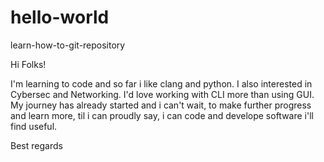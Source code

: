 # hello-world
learn-how-to-git-repository

Hi Folks!

I'm learning to code and so far i like clang and python. I also interested in Cybersec and Networking. 
I'd love working with CLI more than using GUI. 
My journey has already started and i can't wait, to make further progress and learn more, til i can proudly say, 
i can code and develope software i'll find useful. 

Best regards
